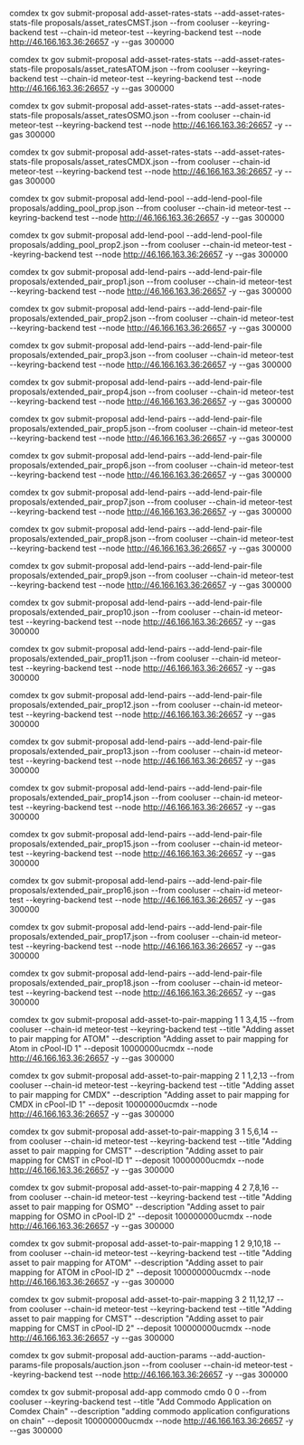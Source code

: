 
comdex tx gov submit-proposal add-asset-rates-stats --add-asset-rates-stats-file proposals/asset_ratesCMST.json --from cooluser --keyring-backend test --chain-id meteor-test --keyring-backend test --node http://46.166.163.36:26657 -y --gas 300000

comdex tx gov submit-proposal add-asset-rates-stats --add-asset-rates-stats-file proposals/asset_ratesATOM.json --from cooluser --keyring-backend test --chain-id meteor-test --keyring-backend test --node http://46.166.163.36:26657 -y --gas 300000

comdex tx gov submit-proposal add-asset-rates-stats --add-asset-rates-stats-file proposals/asset_ratesOSMO.json --from cooluser --chain-id meteor-test --keyring-backend test --node http://46.166.163.36:26657 -y --gas 300000

comdex tx gov submit-proposal add-asset-rates-stats --add-asset-rates-stats-file proposals/asset_ratesCMDX.json --from cooluser --chain-id meteor-test --keyring-backend test --node http://46.166.163.36:26657 -y --gas 300000



comdex tx gov submit-proposal add-lend-pool --add-lend-pool-file proposals/adding_pool_prop.json --from cooluser --chain-id meteor-test --keyring-backend test --node http://46.166.163.36:26657 -y --gas 300000

comdex tx gov submit-proposal add-lend-pool --add-lend-pool-file proposals/adding_pool_prop2.json --from cooluser --chain-id meteor-test --keyring-backend test  --node http://46.166.163.36:26657 -y --gas 300000



comdex tx gov submit-proposal add-lend-pairs --add-lend-pair-file proposals/extended_pair_prop1.json --from cooluser --chain-id meteor-test --keyring-backend test --node http://46.166.163.36:26657 -y --gas 300000

comdex tx gov submit-proposal add-lend-pairs --add-lend-pair-file proposals/extended_pair_prop2.json --from cooluser --chain-id meteor-test --keyring-backend test --node http://46.166.163.36:26657 -y --gas 300000

comdex tx gov submit-proposal add-lend-pairs --add-lend-pair-file proposals/extended_pair_prop3.json --from cooluser --chain-id meteor-test --keyring-backend test --node http://46.166.163.36:26657 -y --gas 300000

comdex tx gov submit-proposal add-lend-pairs --add-lend-pair-file proposals/extended_pair_prop4.json --from cooluser --chain-id meteor-test --keyring-backend test --node http://46.166.163.36:26657 -y --gas 300000

comdex tx gov submit-proposal add-lend-pairs --add-lend-pair-file proposals/extended_pair_prop5.json --from cooluser --chain-id meteor-test --keyring-backend test --node http://46.166.163.36:26657 -y --gas 300000

comdex tx gov submit-proposal add-lend-pairs --add-lend-pair-file proposals/extended_pair_prop6.json --from cooluser --chain-id meteor-test --keyring-backend test --node http://46.166.163.36:26657 -y --gas 300000

comdex tx gov submit-proposal add-lend-pairs --add-lend-pair-file proposals/extended_pair_prop7.json --from cooluser --chain-id meteor-test --keyring-backend test --node http://46.166.163.36:26657 -y --gas 300000

comdex tx gov submit-proposal add-lend-pairs --add-lend-pair-file proposals/extended_pair_prop8.json --from cooluser --chain-id meteor-test --keyring-backend test --node http://46.166.163.36:26657 -y --gas 300000

comdex tx gov submit-proposal add-lend-pairs --add-lend-pair-file proposals/extended_pair_prop9.json --from cooluser --chain-id meteor-test --keyring-backend test --node http://46.166.163.36:26657 -y --gas 300000

comdex tx gov submit-proposal add-lend-pairs --add-lend-pair-file proposals/extended_pair_prop10.json --from cooluser --chain-id meteor-test --keyring-backend test --node http://46.166.163.36:26657 -y --gas 300000

comdex tx gov submit-proposal add-lend-pairs --add-lend-pair-file proposals/extended_pair_prop11.json --from cooluser --chain-id meteor-test --keyring-backend test --node http://46.166.163.36:26657 -y --gas 300000

comdex tx gov submit-proposal add-lend-pairs --add-lend-pair-file proposals/extended_pair_prop12.json --from cooluser --chain-id meteor-test --keyring-backend test --node http://46.166.163.36:26657 -y --gas 300000

comdex tx gov submit-proposal add-lend-pairs --add-lend-pair-file proposals/extended_pair_prop13.json --from cooluser --chain-id meteor-test --keyring-backend test --node http://46.166.163.36:26657 -y --gas 300000

comdex tx gov submit-proposal add-lend-pairs --add-lend-pair-file proposals/extended_pair_prop14.json --from cooluser --chain-id meteor-test --keyring-backend test --node http://46.166.163.36:26657 -y --gas 300000

comdex tx gov submit-proposal add-lend-pairs --add-lend-pair-file proposals/extended_pair_prop15.json --from cooluser --chain-id meteor-test --keyring-backend test --node http://46.166.163.36:26657 -y --gas 300000

comdex tx gov submit-proposal add-lend-pairs --add-lend-pair-file proposals/extended_pair_prop16.json --from cooluser --chain-id meteor-test --keyring-backend test --node http://46.166.163.36:26657 -y --gas 300000

comdex tx gov submit-proposal add-lend-pairs --add-lend-pair-file proposals/extended_pair_prop17.json --from cooluser --chain-id meteor-test --keyring-backend test --node http://46.166.163.36:26657 -y --gas 300000

comdex tx gov submit-proposal add-lend-pairs --add-lend-pair-file proposals/extended_pair_prop18.json --from cooluser --chain-id meteor-test --keyring-backend test --node http://46.166.163.36:26657 -y --gas 300000


comdex tx gov submit-proposal add-asset-to-pair-mapping  1 1 3,4,15 --from cooluser --chain-id meteor-test --keyring-backend test --title "Adding asset to pair mapping for ATOM" --description "Adding asset to pair mapping for Atom in cPool-ID 1" --deposit 10000000ucmdx --node http://46.166.163.36:26657 -y --gas 300000

comdex tx gov submit-proposal add-asset-to-pair-mapping 2 1 1,2,13 --from cooluser --chain-id meteor-test --keyring-backend test --title "Adding asset to pair mapping for CMDX" --description "Adding asset to pair mapping for CMDX in cPool-ID 1" --deposit 10000000ucmdx --node http://46.166.163.36:26657 -y --gas 300000

comdex tx gov submit-proposal add-asset-to-pair-mapping 3 1 5,6,14 --from cooluser --chain-id meteor-test --keyring-backend test --title "Adding asset to pair mapping for CMST" --description "Adding asset to pair mapping for CMST in cPool-ID 1" --deposit 10000000ucmdx --node http://46.166.163.36:26657 -y --gas 300000

comdex tx gov submit-proposal add-asset-to-pair-mapping 4 2 7,8,16 --from cooluser --chain-id meteor-test --keyring-backend test --title "Adding asset to pair mapping for OSMO" --description "Adding asset to pair mapping for OSMO in cPool-ID 2" --deposit 100000000ucmdx --node http://46.166.163.36:26657 -y --gas 300000

comdex tx gov submit-proposal add-asset-to-pair-mapping 1 2 9,10,18 --from cooluser --chain-id meteor-test --keyring-backend test --title "Adding asset to pair mapping for ATOM" --description "Adding asset to pair mapping for ATOM in cPool-ID 2" --deposit 100000000ucmdx --node http://46.166.163.36:26657 -y --gas 300000

comdex tx gov submit-proposal add-asset-to-pair-mapping 3 2 11,12,17 --from cooluser --chain-id meteor-test --keyring-backend test --title "Adding asset to pair mapping for CMST" --description "Adding asset to pair mapping for CMST in cPool-ID 2" --deposit 100000000ucmdx --node http://46.166.163.36:26657 -y --gas 300000


comdex tx gov submit-proposal add-auction-params --add-auction-params-file proposals/auction.json --from cooluser --chain-id meteor-test --keyring-backend test --node http://46.166.163.36:26657 -y --gas 300000


comdex tx gov submit-proposal add-app commodo cmdo 0 0 --from cooluser  --keyring-backend test --title "Add Commodo Application on Comdex Chain" --description "adding commodo application configurations on chain" --deposit 100000000ucmdx --node http://46.166.163.36:26657 -y --gas 300000
